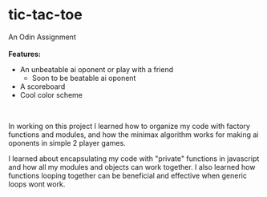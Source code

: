 # tic-tac-toe
An Odin Assignment <br>
<br> <b>Features: </b> <br>
<ul>
    <li>An unbeatable ai oponent or play with a friend <ul>
        <li> Soon to be beatable ai oponent </li> </ul> </li>
    <li>A scoreboard </li>
	<li> Cool color scheme </li>
</ul>
<br>
<p> In working on this project I learned how to organize my code with factory functions and modules, and how the minimax algorithm works for making ai oponents in simple 2 player games. </p>
<p> I learned about encapsulating my code with "private" functions in javascript and how all my modules and objects can work together. I also learned how functions looping together can be beneficial and effective when generic loops wont work. </p>
